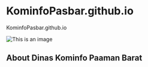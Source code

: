 # KominfoPasbar.github.io
KominfoPasbar.github.io

![This is an image](http://diskominfo.pasamanbaratkab.go.id/assets/images/logo_ppid.png)

## About Dinas Kominfo Paaman Barat
